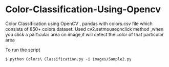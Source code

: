 # Color-Classification-Using-Opencv
Color Classification using OpenCV , pandas with colors.csv file which consists of 850+ colors dataset.
Used cv2.setmouseonclick method ,when you click a particular area on image,it will detect the color of that particular area

To run the script 
```
$ python Colors\ Classification.py -i images/Sample2.py
```

